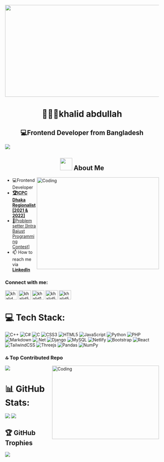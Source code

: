 <p align="center"> <a target="_blank" rel="noopener noreferrer" href="#"><img width="800" height="300" src="https://r7q6w9z6.rocketcdn.me/career/wp-content/uploads/2020/03/hello.gif" height="175px"/></a>
<h1 align="center"> 👨🏻‍🎓khalid abdullah</h1>
<h2 align="center"> 💻Frontend Developer from Bangladesh</h2>

[![](https://visitcount.itsvg.in/api?id=khalid586&icon=0&color=11)](https://visitcount.itsvg.in)


<div>
  <h2 dir="center" align = "center"><img src="https://camo.githubusercontent.com/63371d36886ee658f5a97401f393e1ab1684b2fd3de674b8f5efc7d410b2a3d0/68747470733a2f2f6d656469612e67697068792e636f6d2f6d656469612f57556c706c634d704f43456d5447427442572f67697068792e676966" width="40" data-animated-image="" ></a> <strong> About Me </strong></h2>
  <img align="right" alt="Coding" width="400" height="300" src="https://media4.giphy.com/media/3oKIPEqDGUULpEU0aQ/giphy.gif?cid=ecf05e47lduj0d53b8e9fk19rq8t0bm2z2zroj50tmzjuf4r&ep=v1_gifs_search&rid=giphy.gif&ct=g">

  <ul>
    <li> 💻Frontend Developer</li>
    <li> <a href = "https://icpc.global/ICPCID/DCRIAR9MRAEU"><b>🏆ICPC Dhaka Regionalist [2021 & 2022] </b></a></li>
    <li> <a href = "https://toph.co/arena?practice=64765afcd47a320767c000cf#!/p/6473fe50d47a320767bfcdb8">🚩Problem setter [Intra Baiust Programming Contest]</a></li>
    <li> 📫 How to reach me via <a href = "https://www.linkedin.com/in/khalid-abdullah-47b655190/"><b>LinkedIn</b></a></li>
  </ul> 
</div>

<h3 align="left">Connect with me:</h3>
<p align="left">
<a href="https://fb.com/profile.php?id=100008925970800" target="blank"><img align="center" src="https://raw.githubusercontent.com/rahuldkjain/github-profile-readme-generator/master/src/images/icons/Social/facebook.svg" alt="khalid abdullah" height="30" width="40" /></a>
<a href="https://www.codechef.com/users/khalid58" target="blank"><img align="center" src="https://cdn.jsdelivr.net/npm/simple-icons@3.1.0/icons/codechef.svg" alt="khalid58" height="30" width="40" /></a>
<a href="https://codeforces.com/profile/khalid10" target="blank"><img align="center" src="https://raw.githubusercontent.com/rahuldkjain/github-profile-readme-generator/master/src/images/icons/Social/codeforces.svg" alt="khalid10" height="30" width="40" /></a>
<a href="https://www.leetcode.com/khalidcomilla58
" target="blank"><img align="center" src="https://raw.githubusercontent.com/rahuldkjain/github-profile-readme-generator/master/src/images/icons/Social/leet-code.svg" alt="khalid58" height="30" width="40" /></a>
<a href="https://www.hackerearth.com/@khalidcomilla58" target="blank"><img align="center" src="https://raw.githubusercontent.com/rahuldkjain/github-profile-readme-generator/master/src/images/icons/Social/hackerearth.svg" alt="khalid58" height="30" width="40" /></a>
</p>

# 💻 Tech Stack:
![C++](https://img.shields.io/badge/c++-%2300599C.svg?style=flat&logo=c%2B%2B&logoColor=white) ![C#](https://img.shields.io/badge/c%23-%23239120.svg?style=flat&logo=c-sharp&logoColor=white) ![C](https://img.shields.io/badge/c-%2300599C.svg?style=flat&logo=c&logoColor=white) ![CSS3](https://img.shields.io/badge/css3-%231572B6.svg?style=flat&logo=css3&logoColor=white) ![HTML5](https://img.shields.io/badge/html5-%23E34F26.svg?style=flat&logo=html5&logoColor=white) ![JavaScript](https://img.shields.io/badge/javascript-%23323330.svg?style=flat&logo=javascript&logoColor=%23F7DF1E) ![Python](https://img.shields.io/badge/python-3670A0?style=flat&logo=python&logoColor=ffdd54) ![PHP](https://img.shields.io/badge/php-%23777BB4.svg?style=flat&logo=php&logoColor=white) ![Markdown](https://img.shields.io/badge/markdown-%23000000.svg?style=flat&logo=markdown&logoColor=white) ![.Net](https://img.shields.io/badge/.NET-5C2D91?style=flat&logo=.net&logoColor=white) ![Django](https://img.shields.io/badge/django-%23092E20.svg?style=flat&logo=django&logoColor=white) ![MySQL](https://img.shields.io/badge/mysql-%2300f.svg?style=flat&logo=mysql&logoColor=white) ![Netlify](https://img.shields.io/badge/netlify-%23000000.svg?style=flat&logo=netlify&logoColor=#00C7B7) ![Bootstrap](https://img.shields.io/badge/bootstrap-%23563D7C.svg?style=flat&logo=bootstrap&logoColor=white) ![React](https://img.shields.io/badge/react-%2320232a.svg?style=flat&logo=react&logoColor=%2361DAFB) ![TailwindCSS](https://img.shields.io/badge/tailwindcss-%2338B2AC.svg?style=flat&logo=tailwind-css&logoColor=white) ![Threejs](https://img.shields.io/badge/threejs-black?style=flat&logo=three.js&logoColor=white) ![Pandas](https://img.shields.io/badge/pandas-%23150458.svg?style=flat&logo=pandas&logoColor=white) ![NumPy](https://img.shields.io/badge/numpy-%23013243.svg?style=flat&logo=numpy&logoColor=white)



### 🔝 Top Contributed Repo
![](https://github-contributor-stats.vercel.app/api?username=khalid586&limit=5&theme=tokyonight&combine_all_yearly_contributions=true)
<img align="right" alt="Coding" width="350" height="240" src="https://www.lambdatest.com/resources/images/news24.gif">

# 📊 GitHub Stats:
![](https://github-readme-streak-stats.herokuapp.com/?user=khalid586&theme=chartreuse-dark&hide_border=false)
![](https://github-readme-stats.vercel.app/api/top-langs/?username=khalid586&theme=chartreuse-dark&hide_border=false&include_all_commits=false&count_private=false&layout=compact)

## 🏆 GitHub Trophies
![](https://github-profile-trophy.vercel.app/?username=khalid586&theme=radical&no-frame=false&no-bg=true&margin-w=4)
